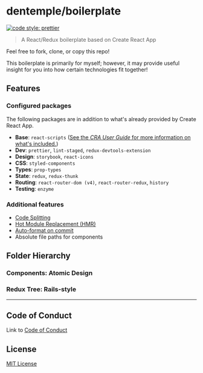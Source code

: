 # dentemple/boilerplate

[![code style: prettier](https://img.shields.io/badge/code_style-prettier-ff69b4.svg?style=flat-square)](https://github.com/prettier/prettier)

> A React/Redux boilerplate based on Create React App

Feel free to fork, clone, or copy this repo!

This boilerplate is primarily for myself; however, it may provide useful insight for you into how certain technologies fit together!

## Features

### Configured packages

The following packages are in addition to what's already provided by Create React App.

* **Base**: `react-scripts` ([See the _CRA User Guide_ for more information on what's included.](<(https://github.com/facebookincubator/create-react-app/blob/master/packages/react-scripts/template/README.md)>))
* **Dev**: `prettier`, `lint-staged`, `redux-devtools-extension`
* **Design**: `storybook`, `react-icons`
* **CSS**: `styled-components`
* **Types**: `prop-types`
* **State**: `redux`, `redux-thunk`
* **Routing**: `react-router-dom (v4)`, `react-router-redux`, `history`
* **Testing**: `enzyme`

### Additional features

* [Code Splitting](https://serverless-stack.com/chapters/code-splitting-in-create-react-app.html)
* [Hot Module Replacement (HMR)](https://webpack.js.org/concepts/hot-module-replacement/)
* [Auto-format on commit](https://prettier.io/docs/en/precommit.html)
* Absolute file paths for components

## Folder Hierarchy

### Components: **Atomic Design**

### Redux Tree: **Rails-style**

---

## Code of Conduct

Link to [Code of Conduct](docs/code-of-conduct.md)

## License

[MIT License](docs/LICENSE.txt)
